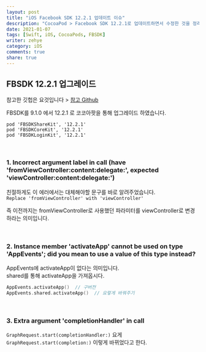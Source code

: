 ```yaml
---
layout: post
title: "iOS Facebook SDK 12.2.1 업데이트 이슈"
description: "CocoaPod > Facebook SDK 12.2.1로 업데이트하면서 수정한 것을 정리하였습니다."
date: 2021-01-07
tags: [Swift, iOS, CocoaPods, FBSDK]
writer: zehye
category: iOS
comments: true
share: true
---
```



## FBSDK 12.2.1 업그레이드

참고한 깃헙은 요것입니다 > [참고 Github](https://github.com/facebook/facebook-ios-sdk/blob/main/CHANGELOG.md)

FBSDK를 9.1.0 에서 12.2.1 로 코코아팟을 통해 업그레이드 하였습니다.<br>


```vim
pod 'FBSDKShareKit', '12.2.1'
pod 'FBSDKCoreKit', '12.2.1'
pod 'FBSDKLoginKit', '12.2.1'
```


<br/>


### 1. Incorrect argument label in call (have 'fromViewController:content:delegate:', expected 'viewController:content:delegate:')

친절하게도 이 에러에서는 대체해야할 문구를 바로 알려주었습니다.<br>
`Replace 'fromViewController' with 'viewController'`

즉 이전까지는 fromViewController로 사용했던 파라미터를 viewController로 변경하라는 의미입니다.


<br/>


### 2. Instance member 'activateApp' cannot be used on type 'AppEvents'; did you mean to use a value of this type instead?

AppEvents에 activateApp이 없다는 의미입니다.<br>
shared를 통해 activateApp을 가져옵시다.


```swift
AppEvents.activateApp()  // 구버전
AppEvents.shared.activateApp()  // 요렇게 바꿔주기
```

<br/>


### 3. Extra argument 'completionHandler' in call

`GraphRequest.start(completionHandler:)` 요게 `GraphRequest.start(completion:)` 이렇게 바뀌었다고 한다.

